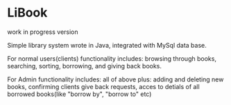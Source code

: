 # LiBook
work in progress version

Simple library system wrote in Java, integrated with MySql data base.

For normal users(clients) functionality includes: browsing through books, searching, sorting, borrowing, and giving back books. 

For Admin functionality includes: all of above plus: 
adding and deleting new books, confirming clients give back requests, acces to detials of all borrowed books(like "borrow by", "borrow to" etc)

